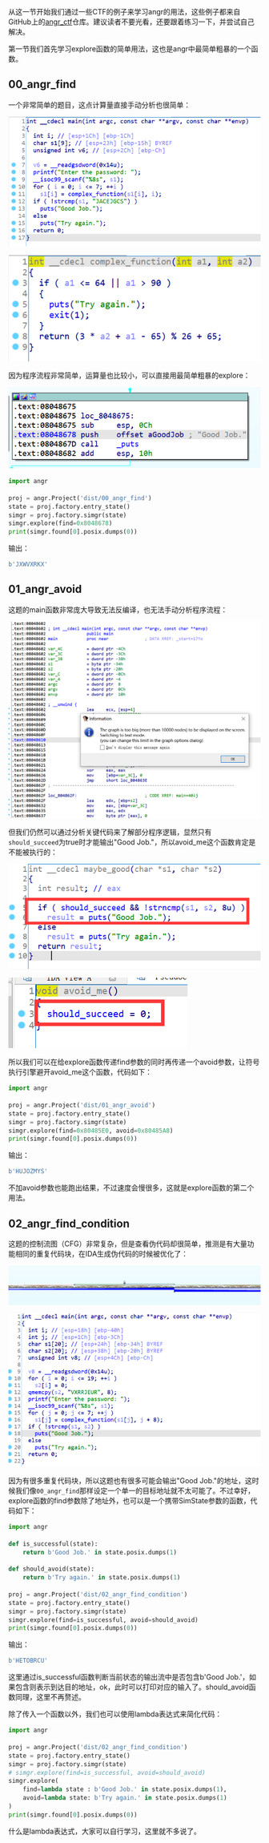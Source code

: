 从这一节开始我们通过一些CTF的例子来学习angr的用法，这些例子都来自GitHub上的[angr_ctf](https://github.com/jakespringer/angr_ctf)仓库。建议读者不要光看，还要跟着练习一下，并尝试自己解决。

第一节我们首先学习explore函数的简单用法，这也是angr中最简单粗暴的一个函数。

## 00_angr_find

一个非常简单的题目，这点计算量直接手动分析也很简单：

![image-20211003114049432](img/image-20211003114049432.png)

![image-20211003114100866](img/image-20211003114100866.png)

因为程序流程非常简单，运算量也比较小，可以直接用最简单粗暴的explore：

![image-20211003114935901](img/image-20211003114935901.png)

```python
import angr

proj = angr.Project('dist/00_angr_find')
state = proj.factory.entry_state()
simgr = proj.factory.simgr(state)
simgr.explore(find=0x8048678)
print(simgr.found[0].posix.dumps(0))
```

输出：

```python
b'JXWVXRKX'
```

## 01_angr_avoid

这题的main函数非常庞大导致无法反编译，也无法手动分析程序流程：

![image-20211003121247604](img/image-20211003121247604.png)

但我们仍然可以通过分析关键代码来了解部分程序逻辑，显然只有`should_succeed`为true时才能输出"Good Job."，所以avoid_me这个函数肯定是不能被执行的：

![image-20211003211539074](img/image-20211003211539074.png)

![image-20211003211549993](img/image-20211003211549993.png)

所以我们可以在给explore函数传递find参数的同时再传递一个avoid参数，让符号执行引擎避开avoid_me这个函数，代码如下：

```python
import angr

proj = angr.Project('dist/01_angr_avoid')
state = proj.factory.entry_state()
simgr = proj.factory.simgr(state)
simgr.explore(find=0x80485E0, avoid=0x80485A8)
print(simgr.found[0].posix.dumps(0))
```

输出：

```python
b'HUJOZMYS'
```

不加avoid参数也能跑出结果，不过速度会慢很多，这就是explore函数的第二个用法。

## 02_angr_find_condition

这题的控制流图（CFG）非常复杂，但是查看伪代码却很简单，推测是有大量功能相同的重复代码块，在IDA生成伪代码的时候被优化了：

![image-20211003213024938](img/image-20211003213024938.png)

![image-20211003213039809](img/image-20211003213039809.png)

因为有很多重复代码块，所以这题也有很多可能会输出"Good Job."的地址，这时候我们像`00_angr_find`那样设定一个单一的目标地址就不太可能了。不过幸好，explore函数的find参数除了地址外，也可以是一个携带SimState参数的函数，代码如下：

```python
import angr

def is_successful(state):
    return b'Good Job.' in state.posix.dumps(1)

def should_avoid(state):
    return b'Try again.' in state.posix.dumps(1)

proj = angr.Project('dist/02_angr_find_condition')
state = proj.factory.entry_state()
simgr = proj.factory.simgr(state)
simgr.explore(find=is_successful, avoid=should_avoid)
print(simgr.found[0].posix.dumps(0))
```

输出：

```python
b'HETOBRCU'
```

这里通过is_successful函数判断当前状态的输出流中是否包含b'Good Job.'，如果包含则表示到达目的地址，ok，此时可以打印对应的输入了。should_avoid函数同理，这里不再赘述。

除了传入一个函数以外，我们也可以使用lambda表达式来简化代码：

```python
import angr

proj = angr.Project('dist/02_angr_find_condition')
state = proj.factory.entry_state()
simgr = proj.factory.simgr(state)
# simgr.explore(find=is_successful, avoid=should_avoid)
simgr.explore(
    find=lambda state : b'Good Job.' in state.posix.dumps(1),
    avoid=lambda state: b'Try again.' in state.posix.dumps(1)
)
print(simgr.found[0].posix.dumps(0))
```

什么是lambda表达式，大家可以自行学习，这里就不多说了。